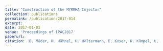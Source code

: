```yaml
--- 
title: "Construction of the MYRRHA Injector"
collection: publications
permalink: /publication/2017-014
excerpt: 
date: 2017-01-01
venue: 'Proceedings of IPAC2017'
paperurl:
citation: 'D. Mäder, H. Hähnel, H. Höltermann, D. Koser, K. Kümpel, U. Ratzinger, W. Schweizer, M. Busch, H. Podlech, C. Angulo, J. Belmans, L. Medeiros-Romao, D. Vandeplassche, Construction of the MYRRHA Injector, Proceedings of IPAC2017, TUPVA062 (2017)'
---
```

